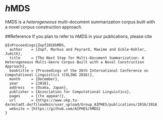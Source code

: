 # <i>h</i>MDS
<i>h</i>MDS is a <i>heterogeneous</i> multi-document summarization corpus built with a novel corpus construction approach.

##Reference
If you plan to refer to <i>h</i>MDS in your publications, please cite

```
@InProceedings{Zopf2016hMDS,
  author    = {Zopf, Markus and Peyrard, Maxime and Eckle-Kohler, Judith},
  title     = {The Next Step for Multi-Document Summarization: A Heterogeneous Multi-Genre Corpus Built with a Novel Construction Approach},
  booktitle = {Proceedings of the 26th International Conference on Computational Linguistics (COLING 2016)},
  month     = {December},
  year      = {2016},
  address   = {Osaka, Japan},
  publisher = {Association for Computational Linguistics},
  pages     = {(to appear)},
  url       = {https://www.ukp.tu-darmstadt.de/fileadmin/user_upload/Group_AIPHES/publications/2016/2016_COLING_hMDS_cameraReady.pdf},
  website = {https://github.com/AIPHES/hMDS}
}
```
